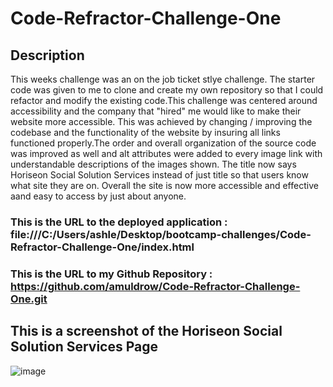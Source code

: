 # Code-Refractor-Challenge-One

## Description 

This weeks challenge was an on the job ticket stlye challenge. The starter code was given to me to clone and create my own repository so that I could refactor and modify the existing code.This challenge was centered around accessibility and the company that "hired" me would like to make their website more accessible. This was achieved by changing / improving the codebase and the functionality of the website by insuring all links functioned properly.The order and overall organization of the source code was improved as well and alt attributes were added to every image link with understandable descriptions of the images shown. The title now says Horiseon Social Solution Services instead of just title so that users know what site they are on. Overall the site is now more accessible and effective aand easy to access by just about anyone.

### This is the URL to the deployed application : file:///C:/Users/ashle/Desktop/bootcamp-challenges/Code-Refractor-Challenge-One/index.html

### This is the URL to my Github Repository : https://github.com/amuldrow/Code-Refractor-Challenge-One.git

## This is a screenshot of the Horiseon Social Solution Services Page 
![image](https://user-images.githubusercontent.com/92446866/140625554-900d2c20-ab31-442e-8c78-0c8a5c929992.png)
